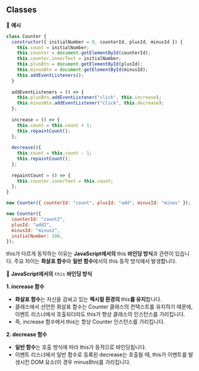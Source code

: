 ## Classes

🌈 **예시**

```js
class Counter {
  constructor({ initialNumber = 0, counterId, plusId, minusId }) {
    this.count = initialNumber;
    this.counter = document.getElementById(counterId);
    this.counter.innerText = initialNumber;
    this.plusBtn = document.getElementById(plusId);
    this.minusBtn = document.getElementById(minusId);
    this.addEventListeners();
  }
  
  addEventListeners = () => {
    this.plusBtn.addEventListener("click", this.increase);
    this.minusBtn.addEventListener("click", this.decrease);
  };
  
  increase = () => {
    this.count = this.count + 1;
    this.repaintCount();
  };
  
  decrease(){
    this.count = this.count - 1;
    this.repaintCount();
  };
  
  repaintCount = () => {
    this.counter.innerText = this.count;
  };
}

new Counter({ counterId: "count", plusId: "add", minusId: "minus" });

new Counter({
  counterId: "count2",
  plusId: "add2",
  minusId: "minus2",
  initialNumber: 100,
});
```



this가 다르게 동작하는 이유는 **JavaScript에서의** this **바인딩 방식**과 관련이 있습니다. 주요 차이는 **화살표 함수**와 **일반 함수**에서의 this 동작 방식에서 발생합니다.

📌 **JavaScript에서의** `this` **바인딩 방식**

**1. increase 함수**

- **화살표 함수**는 자신을 감싸고 있는 **렉시컬 환경의** this**를 유지**합니다.
- 클래스에서 선언한 화살표 함수는 Counter 클래스의 컨텍스트를 유지하기 때문에, 이벤트 리스너에서 호출되더라도 this가 항상 클래스의 인스턴스를 가리킵니다.
- 즉, increase 함수에서 this는 항상 Counter 인스턴스를 가리킵니다.

**2. decrease 함수**

- **일반 함수**는 호출 방식에 따라 this가 동적으로 바인딩됩니다.
- 이벤트 리스너에서 일반 함수로 등록된 decrease는 호출될 때, this가 이벤트를 발생시킨 DOM 요소(이 경우 minusBtn)를 가리킵니다.

